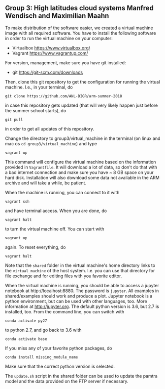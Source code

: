 Group 3: High latitudes cloud systems Manfred Wendisch and Maximilian Maahn
---------------------------------------------------------------------------

To make distribution of the software easier, we created a virtual machine image with
all required software. You have to install the following software in order to 
run the virtual machine on your computer:

* Virtualbox https://www.virtualbox.org/
* Vagrant https://www.vagrantup.com/

For version, management, make sure you have git installed:

* git https://git-scm.com/downloads

Then, clone this git repository to get the configuration for running the virtual 
machine. I.e., in your terminal, do 

    git clone https://github.com/ANL-DIGR/arm-summer-2018

in case this repository gets updated (that will very likely happen just before
the summer school starts), do

    git pull

in order to get all updates of this repository. 

Change the directory to group3/virtual_machine in the terminal (on linux and 
mac os `cd group3/virtual_machine`) and type 

    vagrant up

This command will configure the virtual machine based on the information provided
in `Vagrantfile`. It will download a lot of data, so don't do that with a bad 
internet connection and make sure you have ~ 8 GB space on your hard disk.
Installation will also download some data not available in the ARM archive and 
will take a while, be patient. 

When the machine is running, you can connect to it with 

    vagrant ssh

and have terminal access. When you are done, do 

    vagrant halt

to turn the virtual machine off. You can start with 

    vagrant up

again. To reset everything, do 

    vagrant halt

Note that the `shared` folder in the virtual machine's home directory links to 
the `virtual_machine` of the host system. I.e. you can use that directory for file exchange and for editing files with you favorite editor. 

When the virtual machine is running, you should be able to access a jupyter notebook
at http://localhost:8880.  The password is `jupyter`. All examples in shared/examples
should work and produce a plot. Jupyter notebook is a python environment, but can be 
used with other languages, too. More information at http://jupyter.org. The default python version is 3.6, but 2.7 is installed, too. From the command line, you can switch with 

    conda activate py27

to python 2.7, and go back to 3.6 with 

    conda activate base

If you miss any of your favorite python packages, do

    conda install missing_module_name

Make sure that the correct python version is selected. 

The `update.sh` script in the shared folder can be used to update the pamtra model
and the data provided on the FTP server if necessary.


